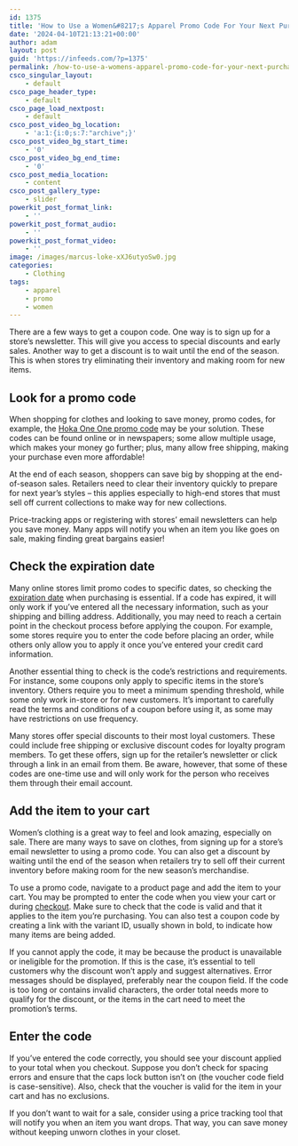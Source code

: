 ```yaml
---
id: 1375
title: 'How to Use a Women&#8217;s Apparel Promo Code For Your Next Purchase'
date: '2024-04-10T21:13:21+00:00'
author: adam
layout: post
guid: 'https://infeeds.com/?p=1375'
permalink: /how-to-use-a-womens-apparel-promo-code-for-your-next-purchase/
csco_singular_layout:
    - default
csco_page_header_type:
    - default
csco_page_load_nextpost:
    - default
csco_post_video_bg_location:
    - 'a:1:{i:0;s:7:"archive";}'
csco_post_video_bg_start_time:
    - '0'
csco_post_video_bg_end_time:
    - '0'
csco_post_media_location:
    - content
csco_post_gallery_type:
    - slider
powerkit_post_format_link:
    - ''
powerkit_post_format_audio:
    - ''
powerkit_post_format_video:
    - ''
image: /images/marcus-loke-xXJ6utyoSw0.jpg
categories:
    - Clothing
tags:
    - apparel
    - promo
    - women
---
```


There are a few ways to get a coupon code. One way is to sign up for a store’s newsletter. This will give you access to special discounts and early sales. Another way to get a discount is to wait until the end of the season. This is when stores try eliminating their inventory and making room for new items.

## **Look for a promo code**

When shopping for clothes and looking to save money, promo codes, for example, the [Hoka One One promo code](https://www.retailmenot.com/view/hoka.com) may be your solution. These codes can be found online or in newspapers; some allow multiple usage, which makes your money go further; plus, many allow free shipping, making your purchase even more affordable!

At the end of each season, shoppers can save big by shopping at the end-of-season sales. Retailers need to clear their inventory quickly to prepare for next year’s styles – this applies especially to high-end stores that must sell off current collections to make way for new collections.

Price-tracking apps or registering with stores’ email newsletters can help you save money. Many apps will notify you when an item you like goes on sale, making finding great bargains easier!

## **Check the expiration date**

Many online stores limit promo codes to specific dates, so checking the [expiration date](https://www.forbes.com/sites/traversmark/2023/11/11/3-reasons-to-consider-a-relationship-with-an-expiration-date/) when purchasing is essential. If a code has expired, it will only work if you’ve entered all the necessary information, such as your shipping and billing address. Additionally, you may need to reach a certain point in the checkout process before applying the coupon. For example, some stores require you to enter the code before placing an order, while others only allow you to apply it once you’ve entered your credit card information.

Another essential thing to check is the code’s restrictions and requirements. For instance, some coupons only apply to specific items in the store’s inventory. Others require you to meet a minimum spending threshold, while some only work in-store or for new customers. It’s important to carefully read the terms and conditions of a coupon before using it, as some may have restrictions on use frequency.

Many stores offer special discounts to their most loyal customers. These could include free shipping or exclusive discount codes for loyalty program members. To get these offers, sign up for the retailer’s newsletter or click through a link in an email from them. Be aware, however, that some of these codes are one-time use and will only work for the person who receives them through their email account.

## **Add the item to your cart**

Women’s clothing is a great way to feel and look amazing, especially on sale. There are many ways to save on clothes, from signing up for a store’s email newsletter to using a promo code. You can also get a discount by waiting until the end of the season when retailers try to sell off their current inventory before making room for the new season’s merchandise.

To use a promo code, navigate to a product page and add the item to your cart. You may be prompted to enter the code when you view your cart or during [checkout](https://k1047.com/2024/02/01/self-checkout-registers-disturbing-trend/). Make sure to check that the code is valid and that it applies to the item you’re purchasing. You can also test a coupon code by creating a link with the variant ID, usually shown in bold, to indicate how many items are being added.

If you cannot apply the code, it may be because the product is unavailable or ineligible for the promotion. If this is the case, it’s essential to tell customers why the discount won’t apply and suggest alternatives. Error messages should be displayed, preferably near the coupon field. If the code is too long or contains invalid characters, the order total needs more to qualify for the discount, or the items in the cart need to meet the promotion’s terms.

## **Enter the code**

If you’ve entered the code correctly, you should see your discount applied to your total when you checkout. Suppose you don’t check for spacing errors and ensure that the caps lock button isn’t on (the voucher code field is case-sensitive). Also, check that the voucher is valid for the item in your cart and has no exclusions.

If you don’t want to wait for a sale, consider using a price tracking tool that will notify you when an item you want drops. That way, you can save money without keeping unworn clothes in your closet.